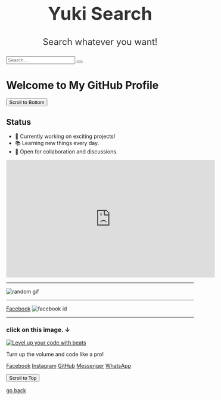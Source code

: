 <!DOCTYPE html>
<html lang="en">
<head>
<meta charset="UTF-8">
<meta name="viewport" content="width=device-width, initial-scale=1.0">
<title>GitHub Profile</title>
<link rel="stylesheet" href="https://cdnjs.cloudflare.com/ajax/libs/font-awesome/5.15.4/css/all.min.css">
<style>
/* Style the header */
.header {
  text-align: center;
  margin-bottom: 20px;
  font-size: 24px;
  color: #333;
}

/* Style the search container */
.search-container {
  margin: 20px auto;
  text-align: center;
}

/* Style the search input field */
.search-input {
  padding: 10px;
  width: 300px;
  border: 1px solid #ccc;
  outline: none;
  font-size: 18px;
}

/* Style the search button */
.search-button {
  background-color: #f2f2f2;
  border: none;
  padding: 10px;
  cursor: pointer;
}

/* Style the search button icon */
.search-button i {
  color: #666;
}

/* Style the welcome message */
.welcome-message {
  margin-top: 40px;
}

/* Style the scroll buttons */
.scroll-button {
  background-color: #f2f2f2;
  border: none;
  padding: 15px;
  cursor: pointer;
  font-size: 20px;
}

/* Style the social media links */
.social-links {
  margin-top: 20px;
  text-align: center;
}

.social-links a {
  margin: 0 10px;
  color: #333;
  text-decoration: none;
}

.social-links a i {
  margin-right: 5px;
}

</style>
</head>
<body>

<div class="header">
  <h1>Yuki Search</h1>
  <p>Search whatever you want!</p>
</div>

<div class="search-container">
  <input type="text" id="searchInput" class="search-input" placeholder="Search...">
  <button onclick="search()" class="search-button"><i class="fas fa-search"></i></button>
</div>

<h1 class="welcome-message">Welcome to My GitHub Profile</h1>

<button onclick="scrollToBottom()" class="scroll-button">Scroll to Bottom</button>

<script>
function scrollToBottom() {
    var element = document.getElementById("bottom");
    element.scrollIntoView({ behavior: "smooth", block: "end", inline: "nearest" });
}

function search() {
    var query = document.getElementById("searchInput").value;
    var url = "https://www.google.com/search?q=" + encodeURIComponent(query);
    window.location.href = url;
}
</script>

<h2>Status</h2>
<ul>
  <li>🌟 Currently working on exciting projects!</li>
  <li>📚 Learning new things every day.</li>
  <li>💬 Open for collaboration and discussions.</li>
</ul>

<iframe width="560" height="315" src="https://www.youtube.com/embed/DVn8RP2wFf0?si=TniB-RrCpcRxWRJV" title="YouTube video player" frameborder="0" allow="accelerometer; autoplay; clipboard-write; encrypted-media; gyroscope; picture-in-picture; web-share" referrerpolicy="strict-origin-when-cross-origin" allowfullscreen></iframe>

<hr>

<img src="https://i.imgur.com/4625wJP.gif" alt="random gif">

<hr>

<a href="https://facebook.com/61557439091041">Facebook</a>
<img src="https://i.imgur.com/PSzD5vG.jpeg" alt="facebook id">

<hr>

<h3>click on this image. ↓</h3>
<a href="https://open.spotify.com/playlist/6TOvF0GLHJVwMTiLS4ujnw?si=cr6KFacmQVOM0MvImcJzuw&pi=a-UsGfQbW1RNqQ">
  <img src="https://i.imgur.com/FuSkI8d.jpeg" alt="Level up your code with beats">
</a>

<p>Turn up the volume and code like a pro!</p>

<!-- Social media links with icons -->
<div class="social-links">
  <a href="https://facebook.com/61557439091041" target="_blank"><i class="fab fa-facebook"></i> Facebook</a>
  <a href="https://instagram.com/timrodai.us" target="_blank"><i class="fab fa-instagram"></i> Instagram</a>
  <a href="https://github.com/supyuki" target="_blank"><i class="fab fa-github"></i> GitHub</a>
  <a href="https://m.me/61557439091041" target="_blank"><i class="fab fa-facebook-messenger"></i> Messenger</a>
  <a href="https://wa.me/9816428079" target="_blank"><i class="fab fa-whatsapp"></i> WhatsApp</a>
</div>

<div id="bottom"></div>

<button onclick="scrollToTop()" class="scroll-button">Scroll to Top</button>

<script>
function scrollToTop() {
    window.scrollTo({ top: 0, behavior: 'smooth' });
}
</script>

</body>
</html>

[go back](index.html)